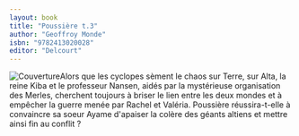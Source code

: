 ```yaml
---
layout: book
title: "Poussière t.3"
author: "Geoffroy Monde"
isbn: "9782413020028"
editor: "Delcourt"
---
```

![Couverture](/img/9782413020028.jpg)Alors que les cyclopes sèment le chaos sur Terre, sur Alta, la reine Kiba et le professeur Nansen, aidés par la mystérieuse organisation des Merles, cherchent toujours à briser le lien entre les deux mondes et à empêcher la guerre menée par Rachel et Valéria. Poussière réussira-t-elle à convaincre sa soeur Ayame d'apaiser la colère des géants altiens et mettre ainsi fin au conflit ?
